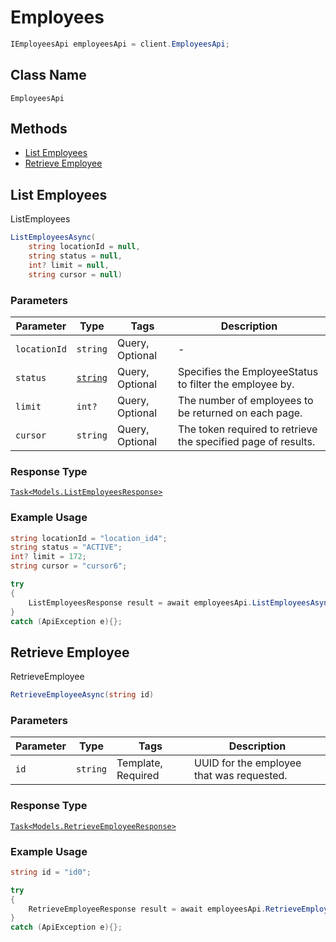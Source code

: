 # Employees

```csharp
IEmployeesApi employeesApi = client.EmployeesApi;
```

## Class Name

`EmployeesApi`

## Methods

* [List Employees](/doc/employees.md#list-employees)
* [Retrieve Employee](/doc/employees.md#retrieve-employee)

## List Employees

ListEmployees

```csharp
ListEmployeesAsync(
    string locationId = null,
    string status = null,
    int? limit = null,
    string cursor = null)
```

### Parameters

| Parameter | Type | Tags | Description |
|  --- | --- | --- | --- |
| `locationId` | `string` | Query, Optional | - |
| `status` | [`string`](/doc/models/employee-status.md) | Query, Optional | Specifies the EmployeeStatus to filter the employee by. |
| `limit` | `int?` | Query, Optional | The number of employees to be returned on each page. |
| `cursor` | `string` | Query, Optional | The token required to retrieve the specified page of results. |

### Response Type

[`Task<Models.ListEmployeesResponse>`](/doc/models/list-employees-response.md)

### Example Usage

```csharp
string locationId = "location_id4";
string status = "ACTIVE";
int? limit = 172;
string cursor = "cursor6";

try
{
    ListEmployeesResponse result = await employeesApi.ListEmployeesAsync(locationId, status, limit, cursor);
}
catch (ApiException e){};
```

## Retrieve Employee

RetrieveEmployee

```csharp
RetrieveEmployeeAsync(string id)
```

### Parameters

| Parameter | Type | Tags | Description |
|  --- | --- | --- | --- |
| `id` | `string` | Template, Required | UUID for the employee that was requested. |

### Response Type

[`Task<Models.RetrieveEmployeeResponse>`](/doc/models/retrieve-employee-response.md)

### Example Usage

```csharp
string id = "id0";

try
{
    RetrieveEmployeeResponse result = await employeesApi.RetrieveEmployeeAsync(id);
}
catch (ApiException e){};
```

